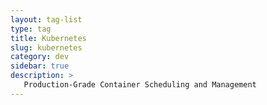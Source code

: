 ```yaml
---
layout: tag-list
type: tag
title: Kubernetes
slug: kubernetes
category: dev
sidebar: true
description: >
   Production-Grade Container Scheduling and Management
---
```

